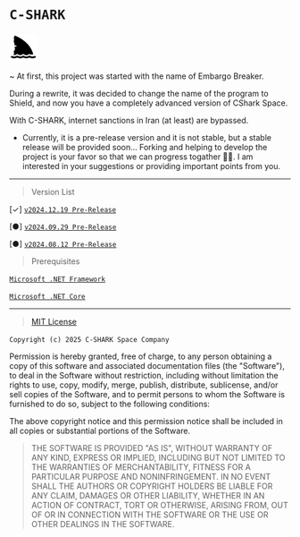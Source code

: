# `C-SHARK`

<img src="https://github.com/b-daarr/C-SHARK/blob/main/shark.png" style="width: 50px; height: 50px; background-color: yellow;"/>


~ At first, this project was started with the name of Embargo Breaker.

During a rewrite, it was decided to change the name of the program to Shield, and now you have a completely advanced
version of CShark Space.

With C-SHARK, internet sanctions in Iran (at least) are bypassed.

+ Currently, it is a pre-release version and it is not stable, but a stable release will be provided soon...
Forking and helping to develop the project is your favor so that we can progress togather 🙏🏻.
  I am interested in your suggestions or providing important points from you.

---

> Version List

[✓] [`v2024.12.19 Pre-Release`](https://github.com/b-daarr/C-SHARK/releases/tag/v2024.12.19)

[●] [`v2024.09.29 Pre-Release`](https://github.com/b-daarr/C-SHARK/releases/tag/v2024.09.29)

[●] [`v2024.08.12 Pre-Release`](https://github.com/b-daarr/C-SHARK/releases/tag/v2024.08.12)

> Prerequisites

[`Microsoft .NET Framework`](https://dotnet.microsoft.com/en-us/download/dotnet-framework)

[`Microsoft .NET Core`](https://dotnet.microsoft.com/en-us/download)

---

> [MIT License](https://github.com/b-daarr/C-SHARK/blob/main/LICENSE.md)

`Copyright (c) 2025 C-SHARK Space Company`

Permission is hereby granted, free of charge, to any person obtaining a copy
of this software and associated documentation files (the "Software"), to deal
in the Software without restriction, including without limitation the rights
to use, copy, modify, merge, publish, distribute, sublicense, and/or sell
copies of the Software, and to permit persons to whom the Software is
furnished to do so, subject to the following conditions:

The above copyright notice and this permission notice shall be included in all
copies or substantial portions of the Software.

> THE SOFTWARE IS PROVIDED "AS IS", WITHOUT WARRANTY OF ANY KIND, EXPRESS OR
IMPLIED, INCLUDING BUT NOT LIMITED TO THE WARRANTIES OF MERCHANTABILITY,
FITNESS FOR A PARTICULAR PURPOSE AND NONINFRINGEMENT. IN NO EVENT SHALL THE
AUTHORS OR COPYRIGHT HOLDERS BE LIABLE FOR ANY CLAIM, DAMAGES OR OTHER
LIABILITY, WHETHER IN AN ACTION OF CONTRACT, TORT OR OTHERWISE, ARISING FROM,
OUT OF OR IN CONNECTION WITH THE SOFTWARE OR THE USE OR OTHER DEALINGS IN THE
SOFTWARE.

